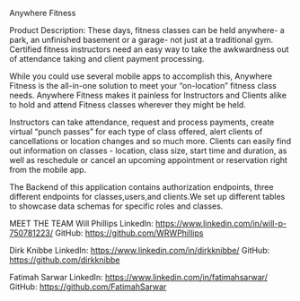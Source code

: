Anywhere Fitness

Product Description:
These days, fitness classes can be held anywhere- a park, an unfinished basement or a garage- not just at a traditional gym. Certified fitness instructors need an easy way to take the awkwardness out of attendance taking and client payment processing. 

While you could use several mobile apps to accomplish this, Anywhere Fitness is the all-in-one solution to meet your “on-location” fitness class needs. Anywhere Fitness makes it painless for Instructors and Clients alike to hold and attend Fitness classes wherever they might be held. 

Instructors can take attendance, request and process payments, create virtual “punch passes” for each type of class offered, alert clients of cancellations or location changes and so much more. Clients can easily find out information on classes - location, class size, start time and duration, as well as reschedule or cancel an upcoming appointment or reservation right from the mobile app.

The Backend of this application contains authorization endpoints, three different endpoints for classes,users,and clients.We set up different tables to showcase data schemas for specific roles and classes.

MEET THE TEAM
Will Phillips
LinkedIn: https://www.linkedin.com/in/will-p-750781223/
GitHub: https://github.com/WRWPhillips

Dirk Knibbe
LinkedIn: https://www.linkedin.com/in/dirkknibbe/
GitHub: https://github.com/dirkknibbe

Fatimah Sarwar
LinkedIn: https://www.linkedin.com/in/fatimahsarwar/
GitHub: https://github.com/FatimahSarwar

